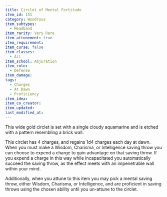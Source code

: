 ```yaml
---
title: Circlet of Mental Fortitude
item_id: 151
category: Wondrous
item_subtypes:
  - Headband
item_rarity: Very Rare
item_attunement: true
item_requirement:
item_curse: false
item_classes:
  - All
item_school: Abjuration
item_role:
  - Defense
item_damage:
tags:
  - Charges
  - At Dawn
  - Proficiency
item_idea:
item_co_creator:
item_updated:
last_modified_at:
---
```


This wide gold circlet is set with a single cloudy aquamarine and is etched with a pattern resembling a brick wall.

This circlet has 4 charges, and regains 1d4 charges each day at dawn. When you must make a Wisdom, Charisma, or Intelligence saving throw you can choose to expend a charge to gain advantage on that saving throw.
If you expend a charge in this way while incapacitated you automatically succeed the saving throw, as the effect meets with an impenetrable wall within your mind.

Additionally, when you attune to this item you may pick a mental saving throw, either Wisdom, Charisma, or Intelligence, and are proficient in saving throws using the chosen ability until you un-attune to the circlet.
